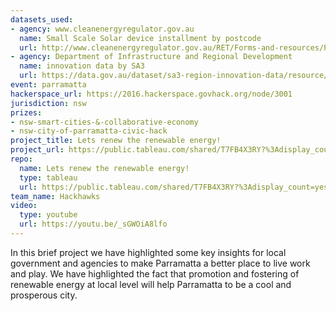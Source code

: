 ```yaml
---
datasets_used:
- agency: www.cleanenergyregulator.gov.au
  name: Small Scale Solar device installment by postcode
  url: http://www.cleanenergyregulator.gov.au/RET/Forms-and-resources/Postcode-data-for-small-scale-installations#Postcode-data-files
- agency: Department of Infrastructure and Regional Development
  name: innovation data by SA3
  url: https://data.gov.au/dataset/sa3-region-innovation-data/resource/40c2164b-a960-4658-8c8a-f0725d2ed6f1
event: parramatta
hackerspace_url: https://2016.hackerspace.govhack.org/node/3001
jurisdiction: nsw
prizes:
- nsw-smart-cities-&-collaborative-economy
- nsw-city-of-parramatta-civic-hack
project_title: Lets renew the renewable energy!
project_url: https://public.tableau.com/shared/T7FB4X3RY?%3Adisplay_count=yes
repo:
  name: Lets renew the renewable energy!
  type: tableau
  url: https://public.tableau.com/shared/T7FB4X3RY?%3Adisplay_count=yes
team_name: Hackhawks
video:
  type: youtube
  url: https://youtu.be/_sGWOiA8lfo
---
```


In this brief project we have highlighted some key insights for local government and agencies to make Parramatta a better place to live work and play. We have highlighted the fact that promotion and fostering of renewable energy at local level will help Parramatta to be a cool and prosperous city.